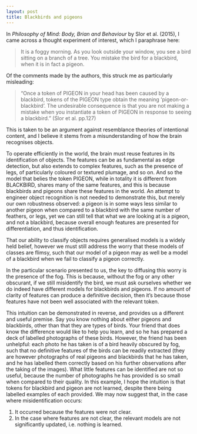 ```yaml
---
layout: post
title: Blackbirds and pigeons
---
```


In *Philosophy of Mind: Body, Brian and Behaviour* by Slor et al. (2015), I came across a thought experiment of interest, which I paraphrase here: 

> It is a foggy morning. As you look outside your window, you see a bird sitting on a branch of a tree. You mistake the bird for a blackbird, when it is in fact a pigeon. 

Of the comments made by the authors, this struck me as particularly misleading: 

> “Once a token of PIGEON in your head has been caused by a blackbird, tokens of the PIGEON type obtain the meaning ‘pigeon-or-blackbird’. The undesirable consequence is that you are not making a mistake when you instantiate a token of PIGEON in response to seeing a blackbird.” (Slor et al. pp.127)	

This is taken to be an argument against resemblance theories of intentional content, and I believe it stems from a misunderstanding of how the brain recognises objects. 

To operate efficiently in the world, the brain must reuse features in its identification of objects. The features can be as fundamental as edge detection, but also extends to complex features, such as the presence of legs, of particularly coloured or textured plumage, and so on. And so the model that belies the token PIGEON, while in totality it is different from BLACKBIRD, shares many of the same features, and this is because blackbirds and pigeons share these features in the world. An attempt to engineer object recognition is not needed to demonstrate this, but merely our own robustness observed: a pigeon is in some ways less similar to another pigeon when compared to a blackbird with the same number of feathers, or legs, yet we can still tell that what we are looking at is a pigeon, and not a blackbird, because overall enough features are presented for differentiation, and thus identification.

That our ability to classify objects requires generalised models is a widely held belief, however we must still address the worry that these models of classes are flimsy, such that our model of a pigeon may as well be a model of a blackbird when we fail to classify a pigeon correctly. 

In the particular scenario presented to us, the key to diffusing this worry is the presence of the fog. This is because, without the fog or any other obscurant, if we still misidentify the bird, we must ask ourselves whether we do indeed have different models for blackbirds and pigeons. If no amount of clarity of features can produce a definitive decision, then it’s because those features have not been well associated with the relevant token. 

This intuition can be demonstrated in reverse, and provides us a different and useful premise. Say you know nothing about either pigeons and blackbirds, other than that they are types of birds. Your friend that does know the difference would like to help you learn, and so he has prepared a deck of labelled photographs of these birds. However, the friend has been unhelpful: each photo he has taken is of a bird heavily obscured by fog, such that no definitive features of the birds can be readily extracted (they are however photographs of real pigeons and blackbirds that he has taken, and he has labelled them correctly based on his further observations after the taking of the images). What little features can be identified are not so useful, because the number of photographs he has provided is so small when compared to their quality. In this example, I hope the intuition is that tokens for blackbird and pigeon are not learned, despite there being labelled examples of each provided. We may now suggest that, in the case where misidentification occurs:
 
1. It occurred because the features were not clear. 
2. In the case where features are not clear, the relevant models are not significantly updated, i.e. nothing is learned. 
